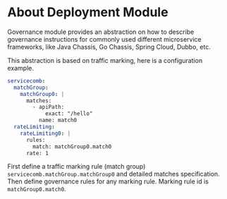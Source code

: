 # About Deployment Module

Governance module provides an abstraction on how to describe governance instructions for commonly used
different microservice frameworks, like Java Chassis, Go Chassis, Spring Cloud, Dubbo, etc. 

This abstraction is based on traffic marking, here is a configuration example.

```yaml
servicecomb:
  matchGroup:
    matchGroup0: |
      matches:
        - apiPath:
            exact: "/hello"
          name: match0
  rateLimiting:
    rateLimiting0: |
      rules:
        match: matchGroup0.match0
      rate: 1
```

First define a traffic marking rule (match group) `servicecomb.matchGroup.matchGroup0` and detailed matches
specification. Then define governance rules for any marking rule. Marking rule id is `matchGroup0.match0`. 
